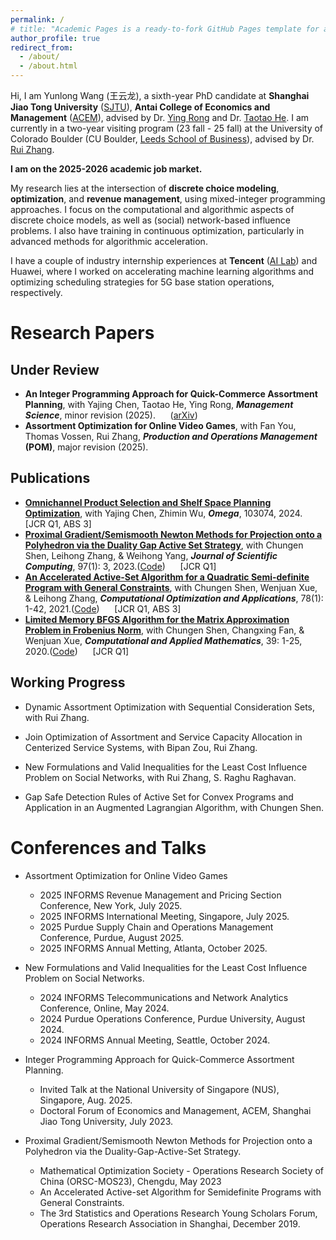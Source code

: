 ```yaml
---
permalink: /
# title: "Academic Pages is a ready-to-fork GitHub Pages template for academic personal websites"
author_profile: true
redirect_from: 
  - /about/
  - /about.html
---
```


Hi, I am Yunlong Wang (王云龙), a sixth-year PhD candidate at **Shanghai Jiao Tong University** ([SJTU](https://en.sjtu.edu.cn/)), **Antai College of Economics and Management** ([ACEM](https://www.acem.sjtu.edu.cn/en/)), advised by Dr. [Ying Rong](https://www.acem.sjtu.edu.cn/en/faculty/rongying.html) and Dr. [Taotao He](https://taotaoohe.github.io/). I am currently in a two-year visiting program (23 fall - 25 fall) at the University of Colorado Boulder (CU Boulder, [Leeds School of Business](https://www.colorado.edu/business/)), advised by Dr. [Rui Zhang](https://rui-zhang.org/). 

**I am on the 2025-2026 academic job market.**

My research lies at the intersection of **discrete choice modeling**, **optimization**, and **revenue management**, using mixed-integer programming approaches. I focus on the computational and algorithmic aspects of discrete choice models, as well as (social) network-based influence problems. I also have training in continuous optimization, particularly in advanced methods for algorithmic acceleration.

I have a couple of industry internship experiences at **Tencent** ([AI Lab](https://www.aiia-ai.org/col.jsp?id=184)) and Huawei, where I worked on accelerating machine learning algorithms and optimizing scheduling strategies for 5G base station operations, respectively.


Research Papers
======
## Under Review
* **An Integer Programming Approach for Quick-Commerce Assortment Planning**, with Yajing Chen, Taotao He, Ying Rong, ***Management Science***, minor revision (2025). &nbsp;&nbsp;&nbsp;&nbsp; ([arXiv](https://arxiv.org/pdf/2405.02553))
* **Assortment Optimization for Online Video Games**, with Fan You, Thomas Vossen, Rui Zhang, ***Production and Operations Management* (POM)**, major revision (2025).

## Publications
* [**Omnichannel Product Selection and Shelf Space Planning Optimization**](https://www.sciencedirect.com/science/article/abs/pii/S0305048324000410), with Yajing Chen, Zhimin Wu, ***Omega***, 103074, 2024. 	&nbsp;&nbsp;&nbsp;&nbsp; [JCR Q1, ABS 3]
* [**Proximal Gradient/Semismooth Newton Methods for Projection onto a Polyhedron via the Duality Gap Active Set Strategy**](https://link.springer.com/article/10.1007/s10915-023-02302-6), with Chungen Shen, Leihong Zhang, & Weihong Yang, ***Journal of Scientific Computing***, 97(1): 3, 2023.([Code](https://github.com/YLW2018/DGASS_CODE))		&nbsp;&nbsp;&nbsp;&nbsp; [JCR Q1]
* [**An Accelerated Active-Set Algorithm for a Quadratic Semi-definite Program with General Constraints**](https://link.springer.com/article/10.1007/s10589-020-00228-5), with Chungen Shen, Wenjuan Xue, & Leihong Zhang, ***Computational Optimization and Applications***, 78(1): 1-42, 2021.([Code](https://github.com/YLW2018/AASA_CODE)) &nbsp;&nbsp;&nbsp;&nbsp;		[JCR Q1, ABS 3]
* [**Limited Memory BFGS Algorithm for the Matrix Approximation Problem in Frobenius Norm**](https://link.springer.com/article/10.1007/s40314-020-1089-9), with Chungen Shen, Changxing Fan, & Wenjuan Xue, ***Computational and Applied Mathematics***, 39: 1-25, 2020.([Code](https://github.com/YLW2018/LBFGS_CODE)) &nbsp;&nbsp;&nbsp;&nbsp; [JCR Q1]

## Working Progress
* Dynamic Assortment Optimization with Sequential Consideration Sets, with Rui Zhang.

* Join Optimization of Assortment and Service Capacity Allocation in Centerized Service Systems, with Bipan Zou, Rui Zhang.

- New Formulations and Valid Inequalities for the Least Cost Influence Problem on Social Networks, with Rui Zhang, S. Raghu Raghavan.

- Gap Safe Detection Rules of Active Set for Convex Programs and Application in an Augmented Lagrangian Algorithm, with Chungen Shen.



Conferences and Talks
=========
* Assortment Optimization for Online Video Games
  - 2025 INFORMS Revenue Management and Pricing Section Conference, New York, July 2025.
  - 2025 INFORMS International Meeting, Singapore, July 2025.
  - 2025 Purdue Supply Chain and Operations Management Conference, Purdue, August 2025.
  - 2025 INFORMS Annual Metting, Atlanta, October 2025.

* New Formulations and Valid Inequalities for the Least Cost Influence Problem on Social Networks.
  - 2024 INFORMS Telecommunications and Network Analytics Conference, Online, May 2024.
  - 2024 Purdue Operations Conference, Purdue University, August 2024.
  - 2024 INFORMS Annual Meeting, Seattle, October 2024.

* Integer Programming Approach for Quick-Commerce Assortment Planning.
  - Invited Talk at the National University of Singapore (NUS), Singapore, Aug. 2025.
  - Doctoral Forum of Economics and Management, ACEM, Shanghai Jiao Tong University, July 2023.

* Proximal Gradient/Semismooth Newton Methods for Projection onto a Polyhedron via the Duality-Gap-Active-Set Strategy.
  - Mathematical Optimization Society - Operations Research Society of China (ORSC-MOS23), Chengdu, May 2023
  - An Accelerated Active-set Algorithm for Semidefinite Programs with General Constraints.
  - The 3rd Statistics and Operations Research Young Scholars Forum, Operations Research Association in Shanghai, December 2019.
